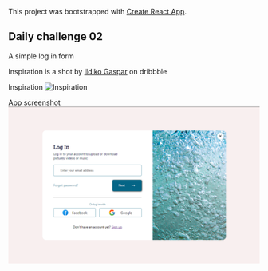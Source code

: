 This project was bootstrapped with [Create React App](https://github.com/facebook/create-react-app).

## Daily challenge 02

A simple log in form

Inspiration is a shot by [Ildiko Gaspar](https://dribbble.com/ildiesign) on dribbble

Inspiration
![Inspiration](https://cdn.dribbble.com/users/883236/screenshots/11480512/media/4092d3be5c15134767611e13b989b976.png)

App screenshot
![Final App Screenshot](https://github.com/OrekuD/daily-challenge-02/blob/master/src/images/Final%20Shot.png?raw=true)
